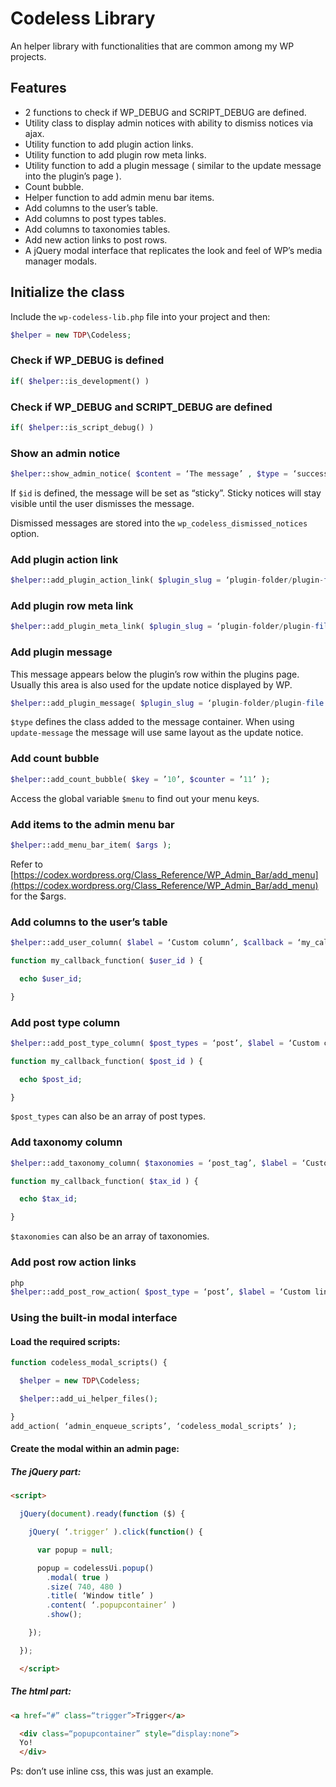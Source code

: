 # Codeless Library
An helper library with functionalities that are common among my WP projects.

## Features

- 2 functions to check if WP_DEBUG and SCRIPT_DEBUG are defined.
- Utility class to display admin notices with ability to dismiss notices via ajax.
- Utility function to add plugin action links.
- Utility function to add plugin row meta links.
- Utility function to add a plugin message ( similar to the update message into the plugin’s page ).
- Count bubble.
- Helper function to add admin menu bar items.
- Add columns to the user’s table.
- Add columns to post types tables.
- Add columns to taxonomies tables.
- Add new action links to post rows.
- A jQuery modal interface that replicates the look and feel of WP’s media manager modals.

## Initialize the class

Include the `wp-codeless-lib.php` file into your project and then:

```php
$helper = new TDP\Codeless;
```

### Check if WP_DEBUG is defined

```php
if( $helper::is_development() )
```

### Check if WP_DEBUG and SCRIPT_DEBUG are defined

```php
if( $helper::is_script_debug() )
```

### Show an admin notice

```php
$helper::show_admin_notice( $content = ‘The message’ , $type = ‘success’ , $id );
```

If `$id` is defined, the message will be set as “sticky”. Sticky notices will stay visible until the user dismisses the message.

Dismissed messages are stored into the `wp_codeless_dismissed_notices` option.

### Add plugin action link

```php
$helper::add_plugin_action_link( $plugin_slug = ‘plugin-folder/plugin-file.php’, $label = ‘Custom link’, $link = ‘#’ );
```

### Add plugin row meta link

```php
$helper::add_plugin_meta_link( $plugin_slug = ‘plugin-folder/plugin-file.php’, $label = ‘Custom link’, $link = ‘#’ );
```

### Add plugin message

This message appears below the plugin’s row within the plugins page. Usually this area is also used for the update notice displayed by WP.

```php
$helper::add_plugin_message( $plugin_slug = ‘plugin-folder/plugin-file.php’, $message = ‘Message’, $type = ‘update-message’ );
```

`$type` defines the class added to the message container. When using `update-message` the message will use same layout as the update notice.

### Add count bubble

```php
$helper::add_count_bubble( $key = ’10’, $counter = ’11’ );
```

Access the global variable `$menu` to find out your menu keys.

### Add items to the admin menu bar

```php
$helper::add_menu_bar_item( $args );
```

Refer to [https://codex.wordpress.org/Class_Reference/WP_Admin_Bar/add_menu](https://codex.wordpress.org/Class_Reference/WP_Admin_Bar/add_menu) for the $args.

### Add columns to the user’s table

```php
$helper::add_user_column( $label = ‘Custom column’, $callback = ‘my_callback_function’, $priority = 10 );

function my_callback_function( $user_id ) {

  echo $user_id;

}
```

### Add post type column

```php
$helper::add_post_type_column( $post_types = ‘post’, $label = ‘Custom column’, $callback = ‘my_callback_function’, $priority = 10 );

function my_callback_function( $post_id ) {

  echo $post_id;

}
```

`$post_types` can also be an array of post types.

### Add taxonomy column

```php
$helper::add_taxonomy_column( $taxonomies = ‘post_tag’, $label = ‘Custom column’, $callback = ‘my_callback_function’, $priority = 10 );

function my_callback_function( $tax_id ) {

  echo $tax_id;

}
```

`$taxonomies` can also be an array of taxonomies.

### Add post row action links

```php
php
$helper::add_post_row_action( $post_type = ‘post’, $label = ‘Custom link’, $link = ‘#’ );
```

### Using the built-in modal interface

#### Load the required scripts:

```php
function codeless_modal_scripts() {

  $helper = new TDP\Codeless;

  $helper::add_ui_helper_files();

}
add_action( ‘admin_enqueue_scripts’, ‘codeless_modal_scripts’ );
```

#### Create the modal within an admin page:

##### The jQuery part:

```html
<script>

  jQuery(document).ready(function ($) {

    jQuery( ‘.trigger’ ).click(function() {

      var popup = null;

      popup = codelessUi.popup()
        .modal( true )
        .size( 740, 480 )
        .title( ‘Window title’ )
        .content( ‘.popupcontainer’ )
        .show();

    });

  });

  </script>
```

##### The html part:

```html
<a href=“#” class=“trigger”>Trigger</a>

  <div class=“popupcontainer” style=“display:none”>
  Yo!
  </div>
```

Ps: don’t use inline css, this was just an example.

